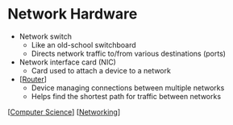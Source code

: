 # Network Hardware

- Network switch
  - Like an old-school switchboard
  - Directs network traffic to/from various destinations (ports)
- Network interface card (NIC)
  - Card used to attach a device to a network
- [[Router]]
  - Device managing connections between multiple networks
  - Helps find the shortest path for traffic between networks

[[Computer Science]] [[Networking]]

[//begin]: # "Autogenerated link references for markdown compatibility"
[Router]: router "Router"
[Computer Science]: computer-science "Computer Science"
[Networking]: networking "Networking"
[//end]: # "Autogenerated link references"

